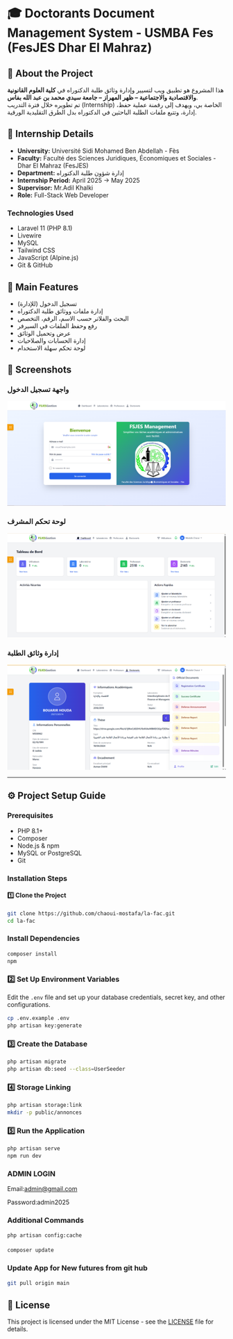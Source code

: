 # 🎓 Doctorants Document Management System - USMBA Fes (FesJES Dhar El Mahraz)

## 📌 About the Project
هذا المشروع هو تطبيق ويب لتسيير وإدارة وثائق طلبة الدكتوراه في **كلية العلوم القانونية والاقتصادية والاجتماعية – ظهر المهراز – جامعة سيدي محمد بن عبد الله بفاس**.  
تم تطويره خلال فترة التدريب (Internship) الخاصة بي، ويهدف إلى رقمنة عملية حفظ، إدارة، وتتبع ملفات الطلبة الباحثين في الدكتوراه بدل الطرق التقليدية الورقية.

## 🏢 Internship Details
- **University:** Université Sidi Mohamed Ben Abdellah - Fès  
- **Faculty:** Faculté des Sciences Juridiques, Économiques et Sociales - Dhar El Mahraz (FesJES)  
- **Department:** إدارة شؤون طلبة الدكتوراه  
- **Internship Period:** April 2025 → May 2025  
- **Supervisor:** Mr.Adil Khalki  
- **Role:** Full-Stack Web Developer  

### **Technologies Used**
- Laravel 11 (PHP 8.1)
- Livewire
- MySQL
- Tailwind CSS
- JavaScript (Alpine.js)
- Git & GitHub

## 🎯 Main Features
- تسجيل الدخول (للإدارة)
- إدارة ملفات ووثائق طلبة الدكتوراه
- البحث والفلاتر حسب الاسم، الرقم، التخصص
- رفع وحفظ الملفات في السيرفر
- عرض وتحميل الوثائق
- إدارة الحسابات والصلاحيات
- لوحة تحكم سهلة الاستخدام

## 📸 Screenshots

### واجهة تسجيل الدخول
![Login Page](screenshots/login.png)

### لوحة تحكم المشرف
![Admin Dashboard](screenshots/dashboard.png)

### إدارة وثائق الطلبة
![Documents Management](screenshots/documents.png)

---

## ⚙️ Project Setup Guide

### Prerequisites
* PHP 8.1+
* Composer
* Node.js & npm
* MySQL or PostgreSQL
* Git

### Installation Steps

#### 1️⃣ Clone the Project
```bash
git clone https://github.com/chaoui-mostafa/la-fac.git
cd la-fac
```
###  Install Dependencies
```bash
composer install
npm 
```

### 2️⃣ Set Up Environment Variables
Edit the `.env` file and set up your database credentials, secret key, and other configurations.
```bash
cp .env.example .env
php artisan key:generate

```

### 3️⃣ Create the Database
```bash
php artisan migrate
php artisan db:seed --class=UserSeeder

```
### 4️⃣  Storage Linking
```bash
php artisan storage:link
mkdir -p public/annonces
```
### 5️⃣ Run the Application
```bash
php artisan serve
npm run dev
```
### ADMIN LOGIN
Email:admin@gmail.com

Password:admin2025
### Additional Commands
```bash
php artisan config:cache

composer update
```

### Update App for New futures from git hub
```bash
git pull origin main
```



## 📝 License
This project is licensed under the MIT License - see the [LICENSE](LICENSE) file for details.




